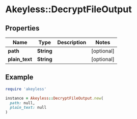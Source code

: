 # Akeyless::DecryptFileOutput

## Properties

| Name | Type | Description | Notes |
| ---- | ---- | ----------- | ----- |
| **path** | **String** |  | [optional] |
| **plain_text** | **String** |  | [optional] |

## Example

```ruby
require 'akeyless'

instance = Akeyless::DecryptFileOutput.new(
  path: null,
  plain_text: null
)
```

